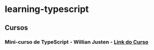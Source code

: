 # learning-typescript

## Cursos
### Mini-curso de TypeScript - Willian Justen - <a href="https://www.youtube.com/watch?v=mRixno_uE2o&list=PLlAbYrWSYTiPanrzauGa7vMuve7_vnXG_&index=1">Link do Curso</a>
